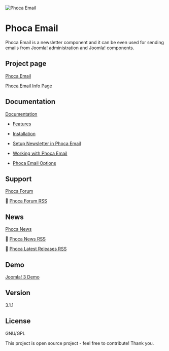 



![Phoca Email](https://github.com/PhocaCz/PhocaEmail/blob/master/phocaemail.png)

# Phoca Email



Phoca Email is a newsletter component and it can be even used for sending emails from Joomla! administration and Joomla! components.



## Project page

[Phoca Email](https://www.phoca.cz/phocaemail)

[Phoca Email Info Page](https://www.phoca.cz/project/phocaemail-joomla-email)



## Documentation

[Documentation](https://www.phoca.cz/documentation/category/60-phoca-email-component)

- [Features](https://www.phoca.cz/documents/60-phoca-email-component/401-features)

- [Installation](https://www.phoca.cz/documents/60-phoca-email-component/402-installation)

- [Setup Newsletter in Phoca Email](https://www.phoca.cz/documents/60-phoca-email-component/817-setup-newsletter-in-phoca-email)

- [Working with Phoca Email](https://www.phoca.cz/documents/60-phoca-email-component/404-working-with-phoca-email)

- [Phoca Email Options](https://www.phoca.cz/documents/60-phoca-email-component/819-phoca-email-options)





## Support

[Phoca Forum](https://www.phoca.cz/forum)

:bell: [Phoca Forum RSS](https://www.phoca.cz/forum/app.php/feed)



## News

[Phoca News](https://www.phoca.cz/news)

:bell: [Phoca News RSS](https://www.phoca.cz/news?format=feed&type=rss)

:bell: [Phoca Latest Releases RSS](https://www.phoca.cz/download/feed/111?format=feed&type=rss)



## Demo

[Joomla! 3 Demo](https://www.phoca.cz)



## Version

3.1.1



## License

GNU/GPL



This project is open source project - feel free to contribute! Thank you.

